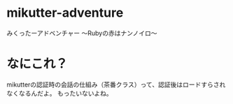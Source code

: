 mikutter-adventure
==================

みくったーアドベンチャー 〜Rubyの赤はナンノイロ〜

# なにこれ？

mikutterの認証時の会話の仕組み（茶番クラス）って、認証後はロードすらされなくなるんだよ。
もったいないよね。
